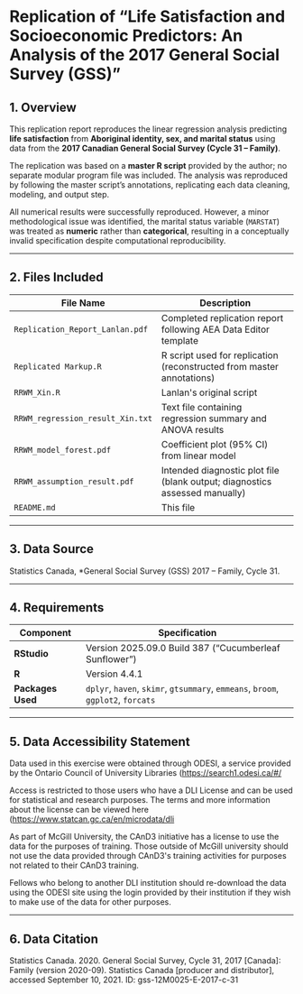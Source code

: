 # Replication of “Life Satisfaction and Socioeconomic Predictors: An Analysis of the 2017 General Social Survey (GSS)”  

## 1. Overview

This replication report reproduces the linear regression analysis predicting **life satisfaction** from **Aboriginal identity, sex, and marital status** using data from the **2017 Canadian General Social Survey (Cycle 31 – Family)**.

The replication was based on a **master R script** provided by the author; no separate modular program file was included. The analysis was reproduced by following the master script’s annotations, replicating each data cleaning, modeling, and output step.

All numerical results were successfully reproduced. However, a minor methodological issue was identified, the marital status variable (`MARSTAT`) was treated as **numeric** rather than **categorical**, resulting in a conceptually invalid specification despite computational reproducibility.

---

## 2. Files Included

| File Name | Description |
|------------|-------------|
| `Replication_Report_Lanlan.pdf` | Completed replication report following AEA Data Editor template |
| `Replicated Markup.R` | R script used for replication (reconstructed from master annotations) |
| `RRWM_Xin.R`| Lanlan's original script|
| `RRWM_regression_result_Xin.txt` | Text file containing regression summary and ANOVA results |
| `RRWM_model_forest.pdf` | Coefficient plot (95% CI) from linear model |
| `RRWM_assumption_result.pdf` | Intended diagnostic plot file (blank output; diagnostics assessed manually) |
| `README.md` | This file |

---

## 3. Data Source
 
Statistics Canada, *General Social Survey (GSS) 2017 – Family, Cycle 31.  

---

## 4. Requirements

| Component | Specification |
|------------|---------------|
| **RStudio** | Version 2025.09.0 Build 387 (“Cucumberleaf Sunflower”) |
| **R** | Version 4.4.1 |
| **Packages Used** | `dplyr`, `haven`, `skimr`, `gtsummary`, `emmeans`, `broom`, `ggplot2`, `forcats` |

---

## 5. Data Accessibility Statement

Data used in this exercise were obtained through ODESI, a service provided by the Ontario Council of University Libraries (https://search1.odesi.ca/#/

Access is restricted to those users who have a DLI License and can be used for statistical and research purposes. The terms and more information about the license can be viewed here (https://www.statcan.gc.ca/en/microdata/dli

As part of McGill University, the CAnD3 initiative has a license to use the data for the purposes of training. Those outside of McGill university should not use the data provided through CAnD3's training activities for purposes not related to their CAnD3 training.

Fellows who belong to another DLI institution should re-download the data using the ODESI site using the login provided by their institution if they wish to make use of the data for other purposes.

---

## 6. Data Citation

Statistics Canada. 2020. General Social Survey, Cycle 31, 2017 [Canada]: Family (version 2020-09). Statistics Canada [producer and distributor], accessed September 10, 2021. ID: gss-12M0025-E-2017-c-31













